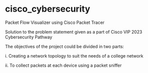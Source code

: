 # cisco_cybersecurity
Packet Flow Visualizer using Cisco Packet Tracer

Solution to the problem statement given as a part of Cisco VIP 2023 Cybersecurity Pathway

The objectives of the project could be divided in two parts:

i.  Creating a network topology to suit the needs of a college network

ii. To collect packets at each device using a packet sniffer
